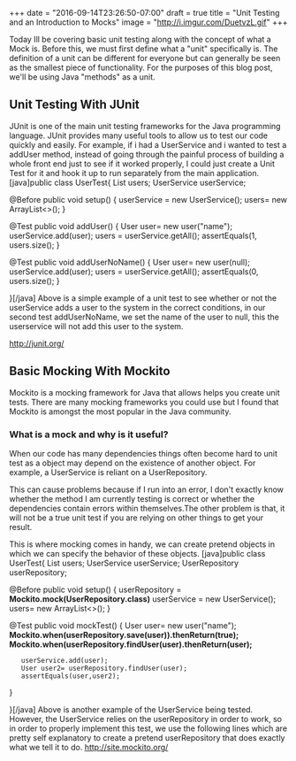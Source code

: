 +++
date = "2016-09-14T23:26:50-07:00"
draft = true
title = "Unit Testing and an Introduction to Mocks"
image = "http://i.imgur.com/DuetvzL.gif"
+++

Today Ill be covering basic unit testing along with the concept of what a Mock is. Before this, we must first define what a "unit" specifically is. The definition of a unit can be different for everyone but can generally be seen as the smallest piece of functionality. For the purposes of this blog post, we'll be using Java "methods" as a unit.
<h2>Unit Testing With JUnit</h2>
JUnit is one of the main unit testing frameworks for the Java programming language. JUnit provides many useful tools to allow us to test our code quickly and easily. For example, if i had a UserService and i wanted to test a addUser method, instead of going through the painful process of building a whole front end just to see if it worked properly, I could just create a Unit Test for it and hook it up to run separately from the main application.
[java]public class UserTest{
   List users;
   UserService userService;

   @Before
   public void setup()
   {
      userService = new UserService();
      users= new ArrayList<>();
   }

   @Test
   public void addUser()
   {
       User user= new user("name");
       userService.add(user);
       users = userService.getAll();
       assertEquals(1, users.size();
   }

   @Test
   public void addUserNoName()
   {
        User user= new user(null);
       userService.add(user);
       users = userService.getAll();
       assertEquals(0, users.size();
   }

}[/java]
Above is a simple example of a unit test to see whether or not the userService adds a user to the system in the correct conditions, in our second test addUserNoName, we set the name of the user to null, this the userservice will not add this user to the system.

http://junit.org/
<h2>Basic Mocking With Mockito</h2>
Mockito is a mocking framework for Java that allows helps you create unit tests. There are many mocking frameworks you could use but I found that Mockito is amongst the most popular in the Java community.
<h3>What is a mock and why is it useful?</h3>
When our code has many dependencies things often become hard to unit test as a object may depend on the existence of another object. For example, a UserService is reliant on a UserRepository.

This can cause problems because if I run into an error, I don't exactly know whether the method I am currently testing is correct or whether the dependencies contain errors within themselves.The other problem is that, it will not be a true unit test if you are relying on other things to get your result.

This is where mocking comes in handy, we can create pretend objects in which we can specify the behavior of these objects.
[java]public class UserTest{
   List users;
   UserService userService;
   UserRepository userRepository;

   @Before
   public void setup()
   {
      userRepository = <b>Mockito.mock(UserRepository.class)</b>
      userService = new UserService();
      users= new ArrayList<>();
   }

   @Test
   public void mockTest()
   {
       User user= new user("name");
       <b>Mockito.when(userRepository.save(user)).thenReturn(true);</b>       
       <b>Mockito.when(userRepository.findUser(user).thenReturn(user);</b>    
   
       userService.add(user);
       User user2= userRepository.findUser(user);
       assertEquals(user,user2);
   }



}[/java]
Above is another example of the UserService being tested. However, the UserService relies on the userRepository in order to work, so in order to properly implement this test, we use the following lines which are pretty self explanatory to create a pretend userRepository that does exactly what we tell it to do.
http://site.mockito.org/